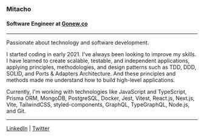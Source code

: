 ### Mitacho
#### Software Engineer at [Gonew.co](https://www.linkedin.com/school/gonew-co) <br>

---

Passionate about technology and software development.

I started coding in early 2021. I've always been looking to improve my skills. I have learned to create scalable, testable, and independent applications, applying principles, methodologies, and design patterns such as TDD, DDD, SOLID, and Ports & Adapters Architecture. And these principles and methods made me understand how to build high-level applications.

Currently, I'm working with technologies like JavaScript and TypeScript, Prisma ORM, MongoDB, PostgreSQL, Docker, Jest, Vitest, React.js, Next.js, Vite, TailwindCSS, styled-components, GraphQL, TypeGraphQL, Node.js, and Git.

---

[LinkedIn](https://www.linkedin.com/in/arthurflv/) | [Twitter](https://twitter.com/Mitacho_)
